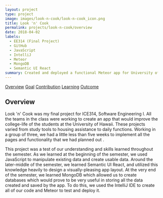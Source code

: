 ```yaml
---
layout: project
type: project
image: images/look-n-cook/look-n-cook_icon.png
title: Look 'n' Cook
permalink: projects/look-n-cook/overview
date: 2018-04-02
labels:
  - EE314 (Final Project)
  - GitHub
  - JavaScript
  - IntelliJ
  - Meteor
  - MongoDB
  - Semantic UI React
summary: Created and deployed a functional Meteor app for University of Hawaii students to share recipes with each other.
---
```


<div class="ui five item menu">
  <a href="/projects/look-n-cook/overview" class="active item">Overview</a>
  <a href="/projects/look-n-cook/goals" class="item">Goal</a>
  <a href="/projects/look-n-cook/contribution" class="item">Contribution</a>
  <a href="/projects/look-n-cook/learning" class="item">Learning</a>
  <a href="/projects/look-n-cook/outcome" class="item">Outcome</a>
</div>

<h2>Overview</h2>
<p>
Look 'n' Cook was my final project for ICE314, Software Engineering I. All the teams in the class were working to create an app that would improve the college-life of the students at the University of Hawaii. These projects varied from study tools to housing assistance to daily functions. Working in a group of three, we had a little less than five weeks to implement all the pages and functionality that we had planned out .
</p>
<p>
This project was a test of our understanding and skills learned throughout the semester. As we learned at the beginning of the semester, we used JavaScript to manipulate existing data and create usable data. Around the later-middle of the semester, we learned Semantic UI React, and utilized this knowledge heavily to design a visually-pleasing app layout. At the very end of the semester, we learned MongoDB which allowed us to create databases which would prove to be very useful in storing all the data created and saved by the app. To do this, we used the IntelliJ IDE to create all of our code and Meteor to test and deploy it.
</p>
